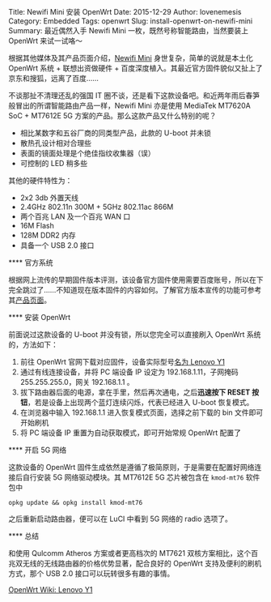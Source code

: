 Title: Newifi Mini 安装 OpenWrt
Date: 2015-12-29
Author: lovenemesis
Category: Embedded
Tags: openwrt
Slug: install-openwrt-on-newifi-mini
Summary: 最近偶然入手 Newifi Mini 一枚，既然号称智能路由，当然要装上 OpenWrt 来试一试咯～

根据其他媒体及其产品页面介绍，[Newifi Mini](http://www.newifi.com/product_newifi_mini.shtml) 身世复杂，简单的说就是本土化 OpenWrt 系统 + 联想出资做硬件 + 百度深度植入。其最近官方固件貌似又扯上了京东和搜狐，远离了百度……

不谈那扯不清理还乱的强国 IT 圈不谈，还是看下这款设备吧。和近两年雨后春笋般冒出的所谓智能路由产品一样，Newifi Mini 亦是使用 MediaTek MT7620A SoC + MT7612E 5G 方案的产品。那么这款产品又什么特别的呢？

* 相比某数字和五谷厂商的同类型产品，此款的 U-boot 并未锁
* 散热孔设计相对合理些
* 表面的镜面处理是个绝佳指纹收集器（误）
* 可控制的 LED 稍多些

其他的硬件特性为：

* 2x2 3db 外置天线
* 2.4GHz 802.11n 300M + 5GHz 802.11ac 866M
* 两个百兆 LAN 及一个百兆 WAN 口
* 16M Flash
* 128M DDR2 内存
* 具备一个 USB 2.0 接口

**** 官方系统

根据网上流传的早期固件版本评测，该设备官方固件使用需要百度账号，所以在下完全跳过了……不知道现在版本固件的内容如何。了解官方版本宣传的功能可参考其[产品页面](http://www.newifi.com/product_newifi_mini.shtml)。

**** 安装 OpenWrt

前面说过这款设备的 U-boot 并没有锁，所以您完全可以直接刷入 OpenWrt 系统的，方法如下：

1. 前往 OpenWrt 官网下载对应固件，设备实际型号[名为 Lenovo Y1](http://downloads.openwrt.org/chaos_calmer/15.05/ramips/mt7620/openwrt-15.05-ramips-mt7620-Lenovo-y1-squashfs-sysupgrade.bin)
2. 通过有线连接设备，并将 PC 端设备 IP 设定为 192.168.1.11，子网掩码 255.255.255.0，网关 192.168.1.1 。
3. 拔下路由器后面的电源，拿在手里，然后再次通电，之后**迅速按下 RESET 按钮**，若是设备上出现两个蓝灯连续闪烁，代表已经进入 U-boot 恢复模式。
4. 在浏览器中输入 192.168.1.1 进入恢复模式页面，选择之前下载的 bin 文件即可开始刷机
5. 将 PC 端设备 IP 重置为自动获取模式，即可开始常规 OpenWrt 配置了

**** 开启 5G 网络

这款设备的 OpenWrt 固件生成依然是遵循了极简原则，于是需要在配置好网络连接后自行安装 5G 网络驱动模块。其 MT7612E 5G 芯片被包含在 `kmod-mt76` 软件包中

`opkg update && opkg install kmod-mt76`

之后重新启动路由器，便可以在 LuCI 中看到 5G 网络的 radio 选项了。

**** 总结

和使用 Qulcomm Atheros 方案或者更高档次的 MT7621 双核方案相比，这个百兆双无线的无线路由器的价格优势显著，配合良好的 OpenWrt 支持及便利的刷机方式，那个 USB 2.0 接口可以玩转很多有趣的事情。


[OpenWrt Wiki: Lenovo Y1](https://wiki.openwrt.org/toh/lenovo/lenovo_y1_v1)
